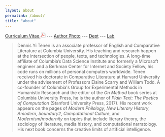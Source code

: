 ```yaml
---
layout: about
permalink: /about/
title: "about"
---
```


[Curriculum Vitae <img src="../public/pdf.png" />][5] --- [Author Photo][6] --- [Dept][7] ---
[Lab][8]

> Dennis Yi Tenen is an associate professor of English and Comparative Literature
at Columbia University. His teaching and research happen at the intersection of people, texts,
and technologies. A long-time affiliate of Columbia’s Data Science Institute and formerly a
Microsoft engineer and a Berkman Center for Internet and Society Fellow, his code runs on
millions of personal computers worldwide. Tenen received his doctorate in Comparative
Literature at Harvard University under the advisement of Professors Elaine Scarry and William
Todd. A co-founder of Columbia's Group for Experimental Methods in Humanistic Research and the
editor of the *On Method* book series at Columbia University Press, he is the author of *Plain
Text: The Poetics of Computation* (Stanford University Press, 2017). His recent work appears on
the pages of *Modern Philology*, *New Literary History*, *Amodern*, *boundary2*, *Computational
Culture*, and *Modernism/modernity* on topics that include literary theory, the sociology of
literature, media history, and computational narratology. His next book concerns the creative
limits of artificial intelligence.

[1]: http://english.columbia.edu
[2]: http://datascience.columbia.edu/new-media
[3]: http://www.sup.org/books/title/?id=26821
[4]: http://xpmethod.plaintext.in
[5]: https://github.com/denten/denten.github.io/raw/master/_includes/CV/imprints/denten-CV.pdf
[6]: https://github.com/denten/denten.github.io/blob/master/public/denten-profile-photo.jpg
[7]: http://english.columbia.edu/people/profile/453
[8]: http://xpmethod.plaintext.in/
